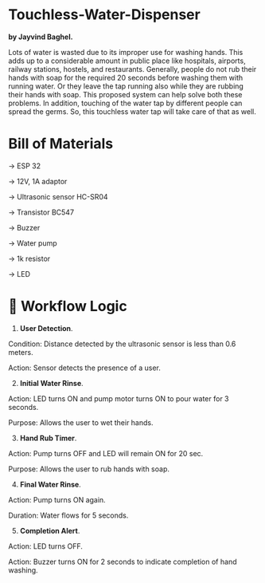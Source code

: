 # Touchless-Water-Dispenser
**by Jayvind Baghel.**

Lots of water is wasted due to its improper use for washing hands. This adds up to a considerable amount in public place like hospitals, airports, railway stations, hostels, and restaurants.
Generally, people do not rub their hands with soap for the required 20 seconds before washing them with running water. Or they leave the tap running also while they are rubbing their hands with soap. This proposed system can help solve both these problems.
In addition, touching of the water tap by different people can spread the germs. So, this touchless water tap will take care of that as well.

# Bill of Materials
-> ESP 32

-> 12V, 1A adaptor

-> Ultrasonic sensor HC-SR04

-> Transistor BC547

-> Buzzer

-> Water pump

-> 1k resistor

-> LED

# 🔁 Workflow Logic

1. **User Detection**.
   
Condition: Distance detected by the ultrasonic sensor is less than 0.6 meters.

Action: Sensor detects the presence of a user.


2. **Initial Water Rinse**.
   
Action: LED turns ON and pump motor turns ON to pour water for 3 seconds.

Purpose: Allows the user to wet their hands.


3. **Hand Rub Timer**.
   
Action: Pump turns OFF and LED will remain ON for 20 sec.

Purpose: Allows the user to rub hands with soap.


4. **Final Water Rinse**.
   
Action: Pump turns ON again.

Duration: Water flows for 5 seconds.


5. **Completion Alert**.
    
Action: LED turns OFF.

Action: Buzzer turns ON for 2 seconds to indicate completion of hand washing.



